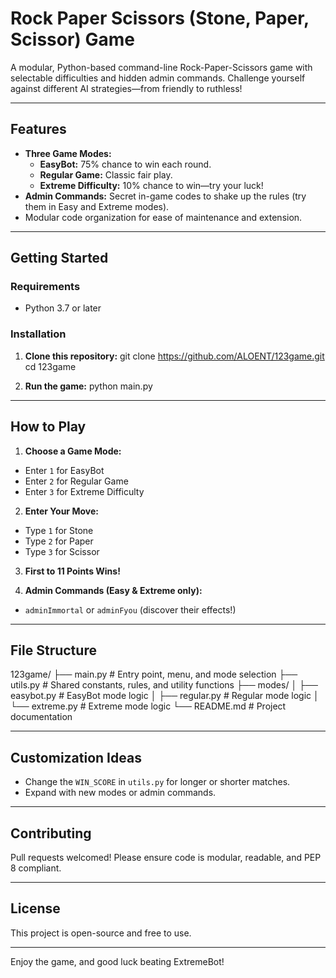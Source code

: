 # Rock Paper Scissors (Stone, Paper, Scissor) Game

A modular, Python-based command-line Rock-Paper-Scissors game with selectable difficulties and hidden admin commands. Challenge yourself against different AI strategies—from friendly to ruthless!

---

## Features

- **Three Game Modes:**
  - **EasyBot:** 75% chance to win each round.
  - **Regular Game:** Classic fair play.
  - **Extreme Difficulty:** 10% chance to win—try your luck!
- **Admin Commands:** Secret in-game codes to shake up the rules (try them in Easy and Extreme modes).
- Modular code organization for ease of maintenance and extension.

---

## Getting Started

### Requirements

- Python 3.7 or later

### Installation

1. **Clone this repository:**
git clone https://github.com/ALOENT/123game.git
cd 123game

2. **Run the game:**
python main.py

---

## How to Play

1. **Choose a Game Mode:**
- Enter `1` for EasyBot
- Enter `2` for Regular Game
- Enter `3` for Extreme Difficulty

2. **Enter Your Move:**
- Type `1` for Stone
- Type `2` for Paper
- Type `3` for Scissor

3. **First to 11 Points Wins!**

4. **Admin Commands (Easy & Extreme only):**
- `adminImmortal` or `adminFyou` (discover their effects!)

---

## File Structure

123game/
├── main.py               # Entry point, menu, and mode selection
├── utils.py              # Shared constants, rules, and utility functions
├── modes/
│   ├── easybot.py        # EasyBot mode logic
│   ├── regular.py        # Regular mode logic
│   └── extreme.py        # Extreme mode logic
└── README.md             # Project documentation


---

## Customization Ideas

- Change the `WIN_SCORE` in `utils.py` for longer or shorter matches.
- Expand with new modes or admin commands.

---

## Contributing

Pull requests welcomed! Please ensure code is modular, readable, and PEP 8 compliant.

---

## License

This project is open-source and free to use.

---

Enjoy the game, and good luck beating ExtremeBot!
